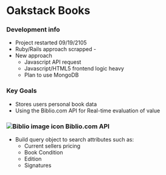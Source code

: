 # Oakstack Books

### Development info
* Project restarted 09/19/2105
* Ruby/Rails approach scrapped -
* New approach
  * Javascript API request
  * Javascript/HTML5 frontend logic heavy
  * Plan to use MongoDB

### Key Goals
* Stores users personal book data
* Using the Biblio.com API for Real-time evaluation of value

### ![Biblio image icon](https://d3525k1ryd2155.cloudfront.net/i/en/n/b_icon_30x30.png) Biblio.com API
- Build query object to search attributes such as:
  * Current sellers pricing
  * Book Condition
  * Edition
  * Signatures
